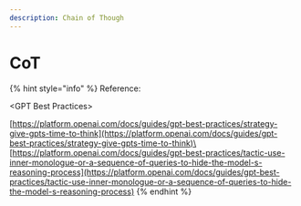 ```yaml
---
description: Chain of Though
---
```


# CoT





{% hint style="info" %}
Reference:

\<GPT Best Practices>

[https://platform.openai.com/docs/guides/gpt-best-practices/strategy-give-gpts-time-to-think](https://platform.openai.com/docs/guides/gpt-best-practices/strategy-give-gpts-time-to-think)\
[https://platform.openai.com/docs/guides/gpt-best-practices/tactic-use-inner-monologue-or-a-sequence-of-queries-to-hide-the-model-s-reasoning-process](https://platform.openai.com/docs/guides/gpt-best-practices/tactic-use-inner-monologue-or-a-sequence-of-queries-to-hide-the-model-s-reasoning-process)
{% endhint %}

